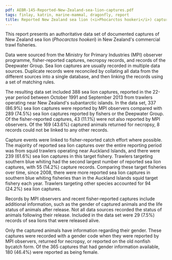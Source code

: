 ```yaml
---
pdf: AEBR-145-Reported-New-Zealand-sea-lion-captures.pdf
tags: finlay, katrin, marine-mammal, dragonfly, report
title: Reported New Zealand sea lion (<i>Phocarctos hookeri</i>) captures in commercial trawl fisheries, 1991–92 to 2012–13
---
```

This report presents an authoritative data set of documented captures of New Zealand sea lion (*Phocarctos
hookeri*) in New Zealand's commercial trawl fisheries.

Data were sourced from the Ministry for Primary Industries (MPI) observer programme, fisher-reported
captures, necropsy records, and records of the Deepwater Group. Sea lion captures are usually recorded in
multiple data sources. Duplicate records were reconciled by collating all data from the different sources
into a single database, and then linking the records using a set of matching rules.

The resulting data set included 388 sea lion captures, reported in the 22-year period between October
1991 and September 2013 from trawlers operating near New Zealand's subantarctic islands. In the data
set, 337 (86.9%) sea lion captures were reported by MPI observers compared with 289 (74.5%) sea
lion captures reported by fishers or the Deepwater Group. Of the fisher-reported captures, 43 (11.1%)
were not also reported by MPI observers. Of the 169 (43.6%) captured animals returned for necropsy, 8
records could not be linked to any other records.

Capture events were linked to fisher-reported catch effort where possible. The majority of reported sea
lion captures over the entire reporting period was from squid trawlers operating near Auckland Islands,
and there were 239 (61.6%) sea lion captures in this target fishery. Trawlers targeting southern blue
whiting had the second largest number of reported sea lion captures, with 55 (14.2%) capture records.
Comparing these target fisheries over time, since 2008, there were more reported sea lion captures in
southern blue whiting fisheries than in the Auckland Islands squid target fishery each year. Trawlers
targeting other species accounted for 94 (24.2%) sea lion captures.

Records by MPI observers and recent fisher-reported captures include additional information, such as
the gender of captured animals and the life status of animals after release. Not all data sources recorded
the status of animals following their release. Included in the data set were 29 (7.5%) records of sea lions
that were released alive.

Only the captured animals have information regarding their gender. These captures were recorded with
a gender code when they were reported by MPI observers, returned for necropsy, or reported on the old
nonfish bycatch form. Of the 365 captures that had gender information available, 180 (46.4%) were
reported as being female.
